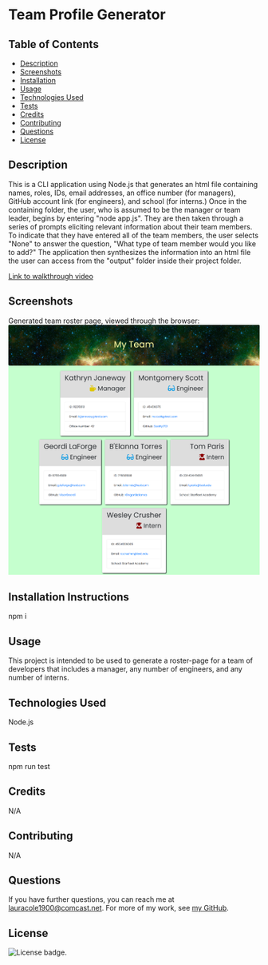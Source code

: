# Team Profile Generator

  ## Table of Contents

  * [Description](#description)
  * [Screenshots](#screenshots)
  * [Installation](#installation)
  * [Usage](#usage)
  * [Technologies Used](#technologies)
  * [Tests](#tests)
  * [Credits](#credits)
  * [Contributing](#contributing)
  * [Questions](#questions)
  * [License](#license)

  ## Description

  This is a CLI application using Node.js that generates an html file containing names, roles, IDs, email addresses, an office number (for managers), GitHub account link (for engineers), and school (for interns.) Once in the containing folder, the user, who is assumed to be the manager or team leader, begins by entering "node app.js". They are then taken through a series of prompts eliciting relevant information about their team members. To indicate that they have entered all of the team members, the user selects "None" to answer the question, "What type of team member would you like to add?" The application then synthesizes the information into an html file the user can access from the "output" folder inside their project folder.

  [Link to walkthrough video](https://drive.google.com/file/d/13uM54miHXwBnXrt7pFscWmgSFilbxihW/view)

  ## Screenshots

  Generated team roster page, viewed through the browser:
  ![Team roster page](./Assets/team-roster-screencap.png)
  
  ## Installation Instructions

  npm i

  ## Usage

  This project is intended to be used to generate a roster-page for a team of developers that includes a manager, any number of engineers, and any number of interns.

  ## Technologies Used

  Node.js

  ## Tests

  npm run test

  ## Credits

  N/A

  ## Contributing

  N/A

  ## Questions

  If you have further questions, you can reach me at lauracole1900@comcast.net. For more of my work, see [my GitHub](https://github.com/LauraCole1900).

  ## License

  ![License badge](https://img.shields.io/badge/license-MIT-brightgreen).
